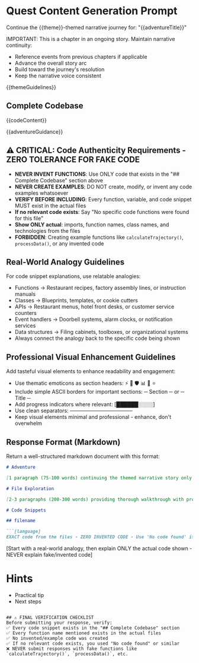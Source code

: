 # Quest Content Generation Prompt

Continue the {{theme}}-themed narrative journey for: "{{adventureTitle}}"

IMPORTANT: This is a chapter in an ongoing story. Maintain narrative continuity:
- Reference events from previous chapters if applicable
- Advance the overall story arc
- Build toward the journey's resolution
- Keep the narrative voice consistent

{{themeGuidelines}}

## Complete Codebase
{{codeContent}}

{{adventureGuidance}}

## ⚠️ CRITICAL: Code Authenticity Requirements - ZERO TOLERANCE FOR FAKE CODE
- **NEVER INVENT FUNCTIONS**: Use ONLY code that exists in the "## Complete Codebase" section above
- **NEVER CREATE EXAMPLES**: DO NOT create, modify, or invent any code examples whatsoever
- **VERIFY BEFORE INCLUDING**: Every function, variable, and code snippet MUST exist in the actual files
- **If no relevant code exists**: Say "No specific code functions were found for this file"
- **Show ONLY actual**: imports, function names, class names, and technologies from the files
- **FORBIDDEN**: Creating example functions like `calculateTrajectory()`, `processData()`, or any invented code

## Real-World Analogy Guidelines
For code snippet explanations, use relatable analogies:
- Functions → Restaurant recipes, factory assembly lines, or instruction manuals
- Classes → Blueprints, templates, or cookie cutters
- APIs → Restaurant menus, hotel front desks, or customer service counters
- Event handlers → Doorbell systems, alarm clocks, or notification services
- Data structures → Filing cabinets, toolboxes, or organizational systems
- Always connect the analogy back to the specific code being shown

## Professional Visual Enhancement Guidelines
Add tasteful visual elements to enhance readability and engagement:
- Use thematic emoticons as section headers: ⚡ 🔗 🛡️ 📊 🎯 ⭐
- Include simple ASCII borders for important sections: ─ Section ─ or ─ Title ─
- Add progress indicators where relevant: [██████░░░░] 
- Use clean separators: ─────────────────
- Keep visual elements minimal and professional - enhance, don't overwhelm

## Response Format (Markdown)

Return a well-structured markdown document with this format:

```markdown
# Adventure

[1 paragraph (75-100 words) continuing the themed narrative story only - keep brief]

# File Exploration

[2-3 paragraphs (200-300 words) providing thorough walkthrough with professional visual elements - use ASCII borders, thematic emoticons as headers (⚡🔗🛡️📊), and clean formatting for better readability]

# Code Snippets

## filename

```[language]
EXACT code from the files - ZERO INVENTED CODE - Use 'No code found' if none exists
```

[Start with a real-world analogy, then explain ONLY the actual code shown - NEVER explain fake/invented code]

# Hints

- Practical tip
- Next steps
```

## ⚠️ FINAL VERIFICATION CHECKLIST
Before submitting your response, verify:
✅ Every code snippet exists in the "## Complete Codebase" section
✅ Every function name mentioned exists in the actual files  
✅ No invented/example code was created
✅ If no relevant code exists, you used "No code found" or similar
❌ NEVER submit responses with fake functions like `calculateTrajectory()`, `processData()`, etc.